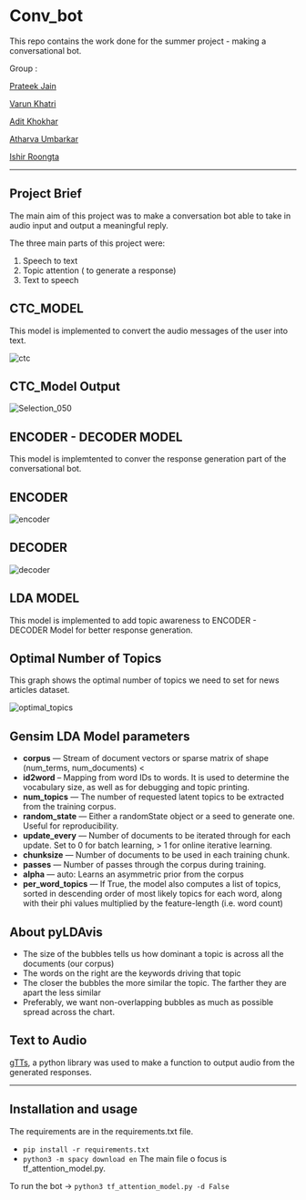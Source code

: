 # Conv_bot

This repo contains the work done for the summer project - making a conversational bot.

Group :

[Prateek Jain](https://github.com/Prateekjain09)

[Varun Khatri](https://github.com/varunk122)

[Adit Khokhar](https://github.com/adit-khokar)

[Atharva Umbarkar](https://github.com/AtharvaUmbarkar)

[Ishir Roongta](https://github.com/isro01)

---

## Project Brief

The main aim of this project was to make a conversation bot able to take in audio input and output a meaningful reply. 

The three main parts of this project were:

1. Speech to text
2. Topic attention ( to generate a response)
3. Text to speech

## CTC_MODEL

This model is implemented to convert the audio messages of the user into text.

![ctc](https://user-images.githubusercontent.com/56124350/85904215-c2386d00-b825-11ea-99cf-b635187e99cc.png)

## CTC_Model Output

![Selection_050](https://user-images.githubusercontent.com/56124350/85904301-f7dd5600-b825-11ea-8646-ffc41a9d8438.png)

## ENCODER - DECODER MODEL

This model is implemtented to conver the response generation part of the conversational bot.

## ENCODER 

![encoder](https://user-images.githubusercontent.com/56124350/85904325-0c215300-b826-11ea-9312-e8ccd9cb2ce1.png)

## DECODER 

![decoder](https://user-images.githubusercontent.com/56124350/85904328-0e83ad00-b826-11ea-9f48-179de5c00319.png)

## LDA MODEL 

This model is implemented to add topic awareness to ENCODER - DECODER Model for better response generation.

## Optimal Number of Topics

This graph shows the optimal number of topics we need to set for news articles dataset.

![optimal_topics](https://user-images.githubusercontent.com/56124350/85904664-f2ccd680-b826-11ea-8ba2-09607478d22e.png)

## Gensim LDA Model parameters

* **corpus** —   Stream of document vectors or sparse matrix of shape (num_terms, num_documents) <
* **id2word** – Mapping from word IDs to words. It is used to determine the vocabulary size, as well as for debugging and topic printing.
* **num_topics** — The number of requested latent topics to be extracted from the training corpus.
* **random_state** — Either a randomState object or a seed to generate one. Useful for reproducibility.
* **update_every** — Number of documents to be iterated through for each update. Set to 0 for batch learning, > 1 for online iterative learning.
* **chunksize** — Number of documents to be used in each training chunk.
* **passes** — Number of passes through the corpus during training.
* **alpha** — auto: Learns an asymmetric prior from the corpus
* **per_word_topics** — If True, the model also computes a list of topics, sorted in descending order of most likely topics for each word, along with their phi values multiplied by the feature-length (i.e. word count)


## About pyLDAvis

* The size of the bubbles tells us how dominant a topic is across all the documents (our corpus)
* The words on the right are the keywords driving that topic
* The closer the bubbles the more similar the topic. The farther they are apart the less similar
* Preferably, we want non-overlapping bubbles as much as possible spread across the chart.


## Text to Audio

[gTTs](https://pypi.org/project/gTTS/), a python library was used to make a function to output audio from the generated responses.


---

## Installation and usage 

The requirements are in the requirements.txt file.
* `pip install -r requirements.txt `
* `python3 -m spacy download en`
The main file o focus is tf_attention_model.py.

To run the bot ->
`python3 tf_attention_model.py -d False`
